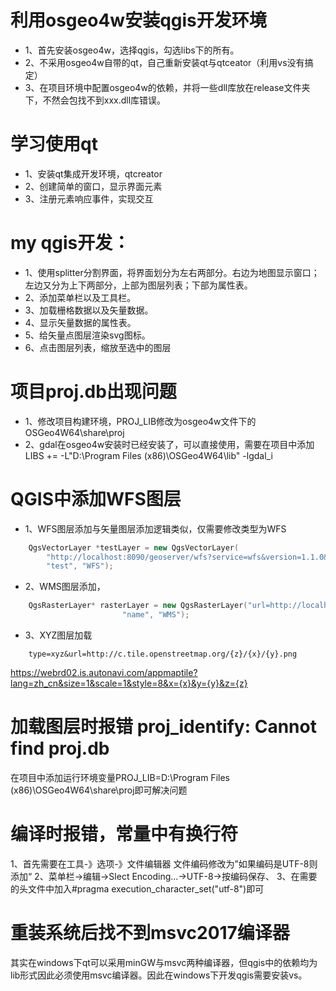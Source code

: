﻿# 利用osgeo4w安装qgis开发环境
- 1、首先安装osgeo4w，选择qgis，勾选libs下的所有。
- 2、不采用osgeo4w自带的qt，自己重新安装qt与qtceator（利用vs没有搞定）
- 3、在项目环境中配置osgeo4w的依赖，并将一些dll库放在release文件夹下，不然会包找不到xxx.dll库错误。

# 学习使用qt
- 1、安装qt集成开发环境，qtcreator
- 2、创建简单的窗口，显示界面元素
- 3、注册元素响应事件，实现交互

# my qgis开发：
- 1、使用splitter分割界面，将界面划分为左右两部分。右边为地图显示窗口；左边又分为上下两部分，上部为图层列表；下部为属性表。
- 2、添加菜单栏以及工具栏。
- 3、加载栅格数据以及矢量数据。
- 4、显示矢量数据的属性表。
- 5、给矢量点图层渲染svg图标。
- 6、点击图层列表，缩放至选中的图层

# 项目proj.db出现问题
- 1、修改项目构建环境，PROJ_LIB修改为osgeo4w文件下的OSGeo4W64\share\proj
- 2、gdal在osgeo4w安装时已经安装了，可以直接使用，需要在项目中添加LIBS += -L"D:\Program Files (x86)\OSGeo4W64\lib" -lgdal_i

# QGIS中添加WFS图层
- 1、WFS图层添加与矢量图层添加逻辑类似，仅需要修改类型为WFS
```C++
    QgsVectorLayer *testLayer = new QgsVectorLayer(
        "http://localhost:8090/geoserver/wfs?service=wfs&version=1.1.0&request=GetFeature&typeName=topp:states",
        "test", "WFS");
```

- 2、WMS图层添加，
```c++
    QgsRasterLayer* rasterLayer = new QgsRasterLayer("url=http://localhost:8090/geoserver/nurc/wms&layers=Img_Sample&styles=&format=image/png&crs=EPSG:4326",
                         "name", "WMS");
```
- 3、XYZ图层加载
```
    type=xyz&url=http://c.tile.openstreetmap.org/{z}/{x}/{y}.png
```
https://webrd02.is.autonavi.com/appmaptile?lang=zh_cn&size=1&scale=1&style=8&x={x}&y={y}&z={z}


# 加载图层时报错 proj_identify: Cannot find proj.db
在项目中添加运行环境变量PROJ_LIB=D:\Program Files (x86)\OSGeo4W64\share\proj即可解决问题

# 编译时报错，常量中有换行符
1、首先需要在工具-》选项-》文件编辑器 文件编码修改为”如果编码是UTF-8则添加“
2、菜单栏->编辑->Slect Encoding...->UTF-8->按编码保存、
3、在需要的头文件中加入#pragma execution_character_set("utf-8")即可

# 重装系统后找不到msvc2017编译器
其实在windows下qt可以采用minGW与msvc两种编译器，但qgis中的依赖均为lib形式因此必须使用msvc编译器。因此在windows下开发qgis需要安装vs。
